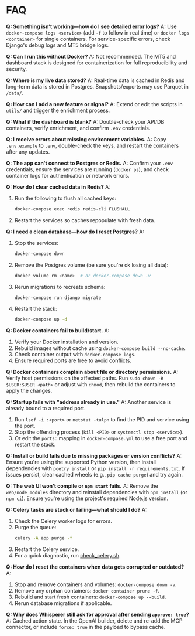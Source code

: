 # FAQ

**Q: Something isn’t working—how do I see detailed error logs?**
A: Use `docker-compose logs <service>` (add `-f` to follow in real time) or `docker logs <container>` for single containers. For service-specific errors, check Django's debug logs and MT5 bridge logs.

**Q: Can I run this without Docker?**
A: Not recommended. The MT5 and dashboard stack is designed for containerization for full reproducibility and security.

**Q: Where is my live data stored?**
A: Real-time data is cached in Redis and long-term data is stored in Postgres. Snapshots/exports may use Parquet in `/data/`.

**Q: How can I add a new feature or signal?**
A: Extend or edit the scripts in `utils/` and trigger the enrichment process.

**Q: What if the dashboard is blank?**
A: Double-check your API/DB containers, verify enrichment, and confirm `.env` credentials.

**Q: I receive errors about missing environment variables.**
A: Copy `.env.example` to `.env`, double-check the keys, and restart the containers after any updates.

**Q: The app can't connect to Postgres or Redis.**
A: Confirm your `.env` credentials, ensure the services are running (`docker ps`), and check container logs for authentication or network errors.

**Q: How do I clear cached data in Redis?**
A:
1. Run the following to flush all cached keys:
   ```bash
   docker-compose exec redis redis-cli FLUSHALL
   ```
2. Restart the services so caches repopulate with fresh data.

**Q: I need a clean database—how do I reset Postgres?**
A:
1. Stop the services:
   ```bash
   docker-compose down
   ```
2. Remove the Postgres volume (be sure you're ok losing all data):
   ```bash
   docker volume rm <name>  # or docker-compose down -v
   ```
3. Rerun migrations to recreate schema:
   ```bash
   docker-compose run django migrate
   ```
4. Restart the stack:
   ```bash
   docker-compose up -d
   ```

**Q: Docker containers fail to build/start.**
A:
1. Verify your Docker installation and version.
2. Rebuild images without cache using `docker-compose build --no-cache`.
3. Check container output with `docker-compose logs`.
4. Ensure required ports are free to avoid conflicts.

**Q: Docker containers complain about file or directory permissions.**
A: Verify host permissions on the affected paths. Run `sudo chown -R $USER:$USER <path>` or adjust with `chmod`, then rebuild the containers to apply the changes.

**Q: Startup fails with "address already in use."**
A: Another service is already bound to a required port.

1. Run `lsof -i :<port>` or `netstat -tulpn` to find the PID and service using the port.
2. Stop the offending process (`kill <PID>` or `systemctl stop <service>`).
3. Or edit the `ports:` mapping in `docker-compose.yml` to use a free port and restart the stack.

**Q: Install or build fails due to missing packages or version conflicts?**
A: Ensure you're using the supported Python version, then install dependencies with `poetry install` or `pip install -r requirements.txt`. If issues persist, clear cached wheels (e.g., `pip cache purge`) and try again.

**Q: The web UI won't compile or `npm start` fails.**
A: Remove the `web/node_modules` directory and reinstall dependencies with `npm install` (or `npm ci`). Ensure you're using the project's required Node.js version.

**Q: Celery tasks are stuck or failing—what should I do?**
A:
1. Check the Celery worker logs for errors.
2. Purge the queue:
   ```bash
   celery -A app purge -f
   ```
3. Restart the Celery service.
4. For a quick diagnostic, run [check_celery.sh](../check_celery.sh).

**Q: How do I reset the containers when data gets corrupted or outdated?**
A:
1. Stop and remove containers and volumes: `docker-compose down -v`.
2. Remove any orphan containers: `docker container prune -f`.
3. Rebuild and start fresh containers: `docker-compose up --build`.
4. Rerun database migrations if applicable.

**Q: Why does Whisperer still ask for approval after sending `approve: true`?**
A: Cached action state. In the OpenAI builder, delete and re-add the MCP connector, or include `force: true` in the payload to bypass cache.

